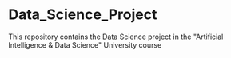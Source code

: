# Data_Science_Project
This repository contains the Data Science project in the "Artificial Intelligence & Data Science" University course

